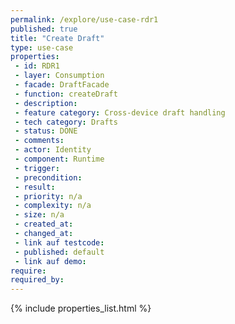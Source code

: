 ```yaml
---
permalink: /explore/use-case-rdr1
published: true
title: "Create Draft"
type: use-case
properties:
 - id: RDR1
 - layer: Consumption
 - facade: DraftFacade
 - function: createDraft
 - description: 
 - feature category: Cross-device draft handling
 - tech category: Drafts
 - status: DONE
 - comments: 
 - actor: Identity
 - component: Runtime
 - trigger: 
 - precondition: 
 - result: 
 - priority: n/a
 - complexity: n/a
 - size: n/a
 - created_at: 
 - changed_at: 
 - link auf testcode: 
 - published: default
 - link auf demo: 
require:
required_by:
---
```

{% include properties_list.html %}
